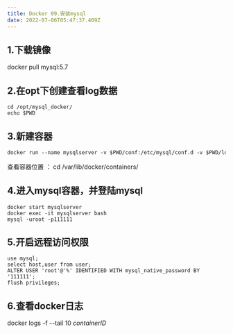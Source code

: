 ```yaml
---
title: Docker 09.安装mysql
date: 2022-07-06T05:47:37.409Z
---
```

## 1.下载镜像

docker pull mysql:5.7

## 2.在opt下创建查看log数据

```
cd /opt/mysql_docker/
echo $PWD
```

## 3.新建容器

```dockerfile
docker run --name mysqlserver -v $PWD/conf:/etc/mysql/conf.d -v $PWD/logs:/logs -v $PWD/data:/var/lib/mysql -e MYSQL_ROOT_PASSWORD=111111 -d -i -p 3306:3306 mysql:5.7
```

查看容器位置 ： cd /var/lib/docker/containers/

## 4.进入mysql容器，并登陆mysql

```
docker start mysqlserver
docker exec -it mysqlserver bash
mysql -uroot -p111111
```

## 5.开启远程访问权限

```
use mysql;
select host,user from user;
ALTER USER 'root'@'%' IDENTIFIED WITH mysql_native_password BY '111111';
flush privileges;
```

## 6.查看docker日志

docker logs -f --tail 10  *containerID*



